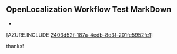 ## OpenLocalization Workflow Test MarkDown
* 

[AZURE.INCLUDE [2403d52f-187a-4edb-8d3f-201fe5952fe1](calleeMd1.md)]

 
thanks!